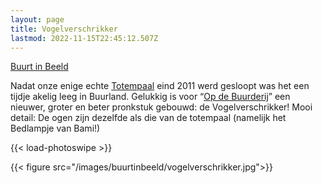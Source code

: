 ```yaml
---
layout: page
title: Vogelverschrikker
lastmod: 2022-11-15T22:45:12.507Z
---
```

[Buurt in Beeld](/buurtinbeeld/)  

Nadat onze enige echte [Totempaal](/buurtinbeeld/totempaal/) eind 2011 werd gesloopt was het een tijdje akelig leeg in Buurland. Gelukkig is voor “[Op de Buurderij](/zwemfest/2013)” een nieuwer, groter en beter pronkstuk gebouwd: de Vogelverschrikker! Mooi detail: De ogen zijn dezelfde als die van de totempaal (namelijk het Bedlampje van Bami!)


{{< load-photoswipe >}}

{{< figure src="/images/buurtinbeeld/vogelverschrikker.jpg">}}